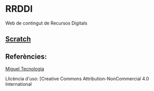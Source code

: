 # RRDDI
Web de contingut de Recursos Digitals
## [Scratch]()
## Referències:
  [Miguel Tecnologia](https://sites.google.com/site/migueltecnologia)  

Llicència d'uso: [Creative Commons Attribution-NonCommercial 4.0 International 
